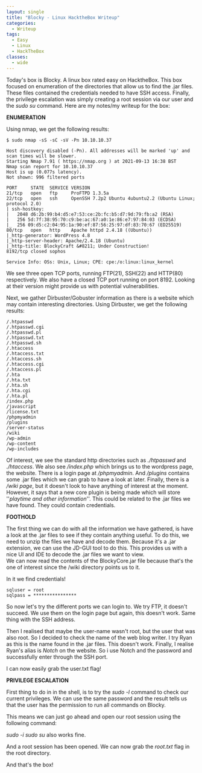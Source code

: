 ```yaml
---
layout: single
title: "Blocky - Linux HacktheBox Writeup"
categories:
  - Writeup
tags:
  - Easy
  - Linux
  - HackTheBox
classes:
  - wide
---
```


Today's box is Blocky. A linux box rated easy on HacktheBox. 
This box focused on enumeration of the directories that allow us to find the .jar files. These files contained the credentials needed to have SSH access. Finally, the privilege escalation was simply creating a root session via our user and the *sudo su* command. 
Here are my notes/my writeup for the box:

**ENUMERATION**

Using nmap, we get the following results: 
```
$ sudo nmap -sS -sC -sV -Pn 10.10.10.37

Host discovery disabled (-Pn). All addresses will be marked 'up' and scan times will be slower.
Starting Nmap 7.91 ( https://nmap.org ) at 2021-09-13 16:38 BST
Nmap scan report for 10.10.10.37
Host is up (0.077s latency).
Not shown: 996 filtered ports

PORT     STATE  SERVICE VERSION
21/tcp   open   ftp     ProFTPD 1.3.5a
22/tcp   open   ssh     OpenSSH 7.2p2 Ubuntu 4ubuntu2.2 (Ubuntu Linux; protocol 2.0)
| ssh-hostkey: 
|   2048 d6:2b:99:b4:d5:e7:53:ce:2b:fc:b5:d7:9d:79:fb:a2 (RSA)
|   256 5d:7f:38:95:70:c9:be:ac:67:a0:1e:86:e7:97:84:03 (ECDSA)
|_  256 09:d5:c2:04:95:1a:90:ef:87:56:25:97:df:83:70:67 (ED25519)
80/tcp   open   http    Apache httpd 2.4.18 ((Ubuntu))
|_http-generator: WordPress 4.8
|_http-server-header: Apache/2.4.18 (Ubuntu)
|_http-title: BlockyCraft &#8211; Under Construction!
8192/tcp closed sophos

Service Info: OSs: Unix, Linux; CPE: cpe:/o:linux:linux_kernel
``` 
We see three open TCP ports, running FTP(21), SSH(22) and  HTTP(80) respectively. We also have a closed TCP port running on port 8192.
Looking at their version might provide us with potential vulnerabilities. 

Next, we gather Dirbuster/Gobuster information as there is a website which may contain interesting directories. 
Using Dirbuster, we get the following results: 
```
/.htpasswd 
/.htpasswd.cgi 
/.htpasswd.pl 
/.htpasswd.txt 
/.htpasswd.sh 
/.htaccess 
/.htaccess.txt 
/.htaccess.sh 
/.htaccess.cgi 
/.htaccess.pl 
/.hta 
/.hta.txt 
/.hta.sh 
/.hta.cgi 
/.hta.pl 
/index.php 
/javascript 
/license.txt 
/phpmyadmin 
/plugins 
/server-status 
/wiki 
/wp-admin 
/wp-content
/wp-includes
```
Of interest, we see the standard http directories such as *./htpasswd* and *./htaccess*.
We also see */index.php* which brings us to the wordpress page, the website.
There is a login page at */phpmyadmin*. 
And */plugins* contains some .jar files which we can grab to have a look at later. 
Finally, there is a */wiki page*, but it doesn't look to have anything of interest at the moment. However, it says that a new core plugin is being made which will store ''*playtime and other information*''. This could be related to the .jar files we have found. They could contain credentials.   

**FOOTHOLD**

The first thing we can do with all the information we have gathered, is have a look at the .jar files to see if they contain anything useful. 
To do this, we need to unzip the files we have and decode them. Because it's a .jar extension, we can use the JD-GUI tool to do this.
This provides us with a nice UI and IDE to decode the .jar files we want to view.  
We can now read the contents of the BlockyCore.jar file because that's the one of interest since the /wiki directory points us to it. 

In it we find credentials!
``` 
sqluser = root
sqlpass = ****************
```
So now let's try the different ports we can login to.
We try FTP, it doesn't succeed.
We use them on the login page but again, this doesn't work.
Same thing with the SSH address.

Then I realised that maybe the user-name wasn't root, but the user that was also root. So I decided to check the name of the web blog writer. I try Ryan as this is the name found in the .jar files. This doesn't work.
Finally, I realise Ryan's alias is *Notch* on the website. So i use Notch and the password and successfully enter through the SSH port.   

I can now easily grab the user.txt flag!

**PRIVILEGE ESCALATION**

First thing to do in in the shell, is to try the *sudo -l* command to check our current privileges. 
We can use the same password and the result tells us that the user has the permission to run all commands on Blocky. 

This means we can just go ahead and open our root session using the following command: 

*sudo -i* 
*sudo su* also works fine. 

And a root session has been opened.
We can now grab the *root.txt* flag in the root directory.

And that's the box!   